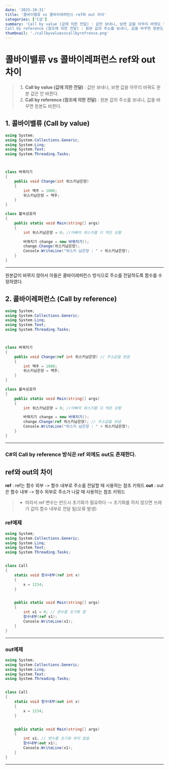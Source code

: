 ```yaml
---
date: '2023-10-31'
title: '콜바이밸류 vs 콜바이레퍼런스 ref와 out 차이'
categories: ['C샵']
summary: 'Call by value (값에 의한 전달) : 값만 보내니, 보잰 값을 아무리 바꿔도 원본 값은 안 바뀐다.
Call by reference (참조에 의한 전달) : 원본 값의 주소를 보내니, 값을 바꾸면 원본도 바뀐다.'
thumbnail: './callbyvaluevscallbyrefrence.png'
---
```


# 콜바이밸류 vs 콜바이레퍼런스 ref와 out 차이

> 1. **Call by value (값에 의한 전달)** : 값만 보내니, 보잰 값을 아무리 바꿔도 원본 값은 안 바뀐다.
> 2. **Call by reference (참조에 의한 전달)** : 원본 값의 주소를 보내니, 값을 바꾸면 원본도 바뀐다.

## 1. 콜바이밸류 (Call by value)

```csharp
using System;
using System.Collections.Generic;
using System.Linq;
using System.Text;
using System.Threading.Tasks;



class 바꿔치기
{
    public void Change(int 위스키남은양)
    {
        int 맥주 = 1000;
        위스키남은양 = 맥주;
    }
}

class 불속성효자
{
    public static void Main(string[] args)
    {
        int 위스키남은양 = 0; //아빠의 위스키를 다 먹은 상황

        바꿔치기 change = new 바꿔치기();
        change.Change(위스키남은양);
        Console.WriteLine("위스키 남은양 : " + 위스키남은양);
    }
}
```

---

원본값이 바뀌지 않아서 아들은 콜바이레퍼런스 방식으로 주소를 전달하도록 함수를 수정하였다.

## 2. 콜바이레퍼런스 (Call by reference)

```csharp
using System;
using System.Collections.Generic;
using System.Linq;
using System.Text;
using System.Threading.Tasks;



class 바꿔치기
{
    public void Change(ref int 위스키남은양) // 주소값을 받음
    {
        int 맥주 = 1000;
        위스키남은양 = 맥주;
    }
}

class 불속성효자
{
    public static void Main(string[] args)
    {
        int 위스키남은양 = 0; //아빠의 위스키를 다 먹은 상황

        바꿔치기 change = new 바꿔치기();
        change.Change(ref 위스키남은양); // 주소값을 보냄
        Console.WriteLine("위스키 남은양 : " + 위스키남은양);
    }
}
```

---

### C#의 Call by reference 방식은 ref 외에도 out도 존재한다.

## ref와 out의 차이

**ref** : ref는 함수 외부 -> 함수 내부로 주소를 전달할 때 사용하는 참조 키워드
**out** : out은 함수 내부 -> 함수 외부로 주소가 나갈 때 사용하는 참조 키워드

> - 따라서 ref 변수는 반드시 초기화가 필요하다
>   -> 초기화를 하지 않으면 쓰래기 값이 함수 내부로 전달 됨(오류 발생)

### ref예제

```csharp
using System;
using System.Collections.Generic;
using System.Linq;
using System.Text;
using System.Threading.Tasks;


class Call
{
    static void 함수내부(ref int x)
    {
        x = 1234;
    }


    public static void Main(string[] args)
    {
        int x1 = 0; // 변수를 초기화 함
        함수내부(ref x1);
        Console.WriteLine(x1);
    }
}
```

---

### out예제

```csharp
using System;
using System.Collections.Generic;
using System.Linq;
using System.Text;
using System.Threading.Tasks;


class Call
{
    static void 함수내부(out int x)
    {
        x = 1234;
    }


    public static void Main(string[] args)
    {
        int x1; // 변수를 초기화 하지 않음
        함수내부(out x1);
        Console.WriteLine(x1);
    }
}
```

---
